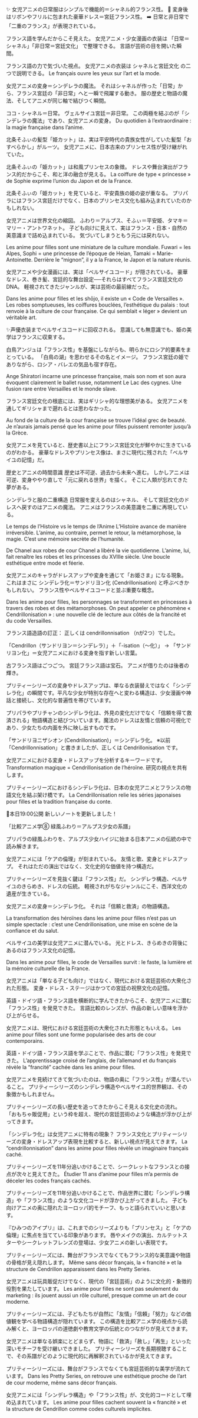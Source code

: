 ✨ 女児アニメの日常服はシンプルで機能的＝シャネル的フランス性。
👑 変身後はリボンやフリルに包まれた豪華ドレス＝宮廷フランス性。
➡️ 日常と非日常で「二重のフランス」が表現されている。

フランス語を学んだからこそ見えた。
女児アニメ・少女漫画の衣装は 「日常＝シャネル」「非日常＝宮廷文化」 で整理できる。
言語が芸術の目を開いた瞬間。

フランス語の力で気づいた視点。
女児アニメの衣装は シャネルと宮廷文化 の二つで説明できる。
Le français ouvre les yeux sur l’art et la mode.

女児アニメの変身＝シンデレラの魔法。
それはシャネルが作った「日常」から、フランス宮廷の「非日常」へと一瞬で飛躍する動き。
服の歴史と物語の魔法、そしてアニメが同じ軸で結びつく瞬間。

ココ・シャネル＝日常。
ヴェルサイユ宮廷＝非日常。
この両極を結ぶのが「シンデレラの魔法」であり、女児アニメの変身。
Du quotidien à l’extraordinaire : la magie française dans l’anime.

北条そふぃの髪型「姫カット」は、実は平安時代の貴族女性がしていた髪型「おすべらかし」がルーツ。
女児アニメに、日本古来のプリンセス性が受け継がれていた。

北条そふぃの「姫カット」は和風プリンセスの象徴。
ドレスや舞台演出がフランス的だからこそ、和と洋の融合が見える。
La coiffure de type « princesse » de Sophie exprime l’union du Japon et de la France.

北条そふぃの「姫カット」を見ていると、平安貴族の姫の姿が重なる。
プリパラにはフランス宮廷だけでなく、日本のプリンセス文化も組み込まれていたのかもしれない。

女児アニメは世界文化の縮図。
ふわり＝アルプス、そふぃ＝平安姫、タマキ＝マリー・アントワネット。
子ども向けに見えて、実はフランス・日本・自然の美意識まで詰め込まれている。
気づいてしまうともう元には戻れない。

Les anime pour filles sont une miniature de la culture mondiale.
Fuwari = les Alpes, Sophi = une princesse de l’époque de Heian, Tamaki = Marie-Antoinette.
Derrière le “mignon”, il y a la France, le Japon et la nature réunis.

女児アニメや少女漫画には、実は「ベルサイユコード」が隠されている。
豪華なドレス、巻き髪、宮廷的な舞台設定──それらはすべてフランス宮廷文化のDNA。
軽視されてきたジャンルが、実は芸術の最前線だった。

Dans les anime pour filles et les shōjo, il existe un « Code de Versailles ».
Les robes somptueuses, les coiffures bouclées, l’esthétique du palais : tout renvoie à la culture de cour française.
Ce qui semblait « léger » devient un véritable art.

✨声優衣装までベルサイユコードに回収される。
意識しても無意識でも、姫の美学はフランスに収束する。

白鳥アンジュは「フランス性」を基盤にしながらも、明らかにロシア的要素をまとっている。
「白鳥の湖」を思わせるその名とイメージ。
フランス宮廷の姫でありながら、ロシア・バレエの気品も宿す存在。

Ange Shiratori incarne une princesse française,
mais son nom et son aura évoquent clairement le ballet russe,
notamment Le Lac des cygnes.
Une fusion rare entre Versailles et le monde slave.

フランス宮廷文化の根底には、実はギリシャ的な理想美がある。
女児アニメを通してギリシャまで遡れるとは思わなかった。

Au fond de la culture de la cour française se trouve l’idéal grec de beauté.
Je n’aurais jamais pensé que les anime pour filles puissent remonter jusqu’à la Grèce.

女児アニメを見ていると、歴史書以上にフランス宮廷文化が鮮やかに生きているのがわかる。
豪華なドレスやプリンセス像は、まさに現代に残された「ベルサイユの記憶」だ。

歴史とアニメの時間意識
歴史は不可逆、過去から未来へ進む。
しかしアニメは可逆、変身ややり直しで「元に戻れる世界」を描く。
そこに人類が忘れてきた夢がある。

シンデレラと服の二重構造
日常服を変えるのはシャネル、
そして宮廷文化のドレスへ戻すのはアニメの魔法。
アニメはフランスの美意識を二重に再現している。

Le temps de l’Histoire vs le temps de l’Anime
L’Histoire avance de manière irréversible.
L’anime, au contraire, permet le retour, la métamorphose, la magie.
C’est une mémoire secrète de l’humanité.

De Chanel aux robes de cour
Chanel a libéré la vie quotidienne.
L’anime, lui, fait renaître les robes et les princesses du XVIIIe siècle.
Une boucle esthétique entre mode et féerie.

女児アニメのキャラがドレスアップや変身を通じて「お姫さま」になる現象。
これはまさに シンデレラ化＝サンドリヨン化 (Cendrillonisation) と呼ぶべきかもしれない。
フランス性やベルサイユコードと並ぶ重要な概念。

Dans les anime pour filles, les personnages se transforment en princesses à travers des robes et des métamorphoses.
On peut appeler ce phénomène « Cendrillonisation » : une nouvelle clé de lecture aux côtés de la francité et du code Versailles.

フランス語造語の訂正：
正しくは cendrillonnisation （nが2つ）でした。

「Cendrillon（サンドリヨン＝シンデレラ）」＋「-isation（〜化）」
→ 「サンドリヨン化」＝女児アニメにおける変身を指す新しい言葉。

古フランス語はごつごつ。
宮廷フランス語は宝石。
アニメが借りたのは後者の輝き。

プリティーシリーズの変身やドレスアップは、単なる衣装替えではなく「シンデレラ化」の瞬間です。平凡な少女が特別な存在へと変わる構造は、少女漫画や神話と接続し、文化的な普遍性を帯びています。

プリパラやプリチャンのシンデレラ化は、外見の変化だけでなく「信頼を得て救済される」物語構造と結びついています。魔法のドレスは友情と信頼の可視化であり、少女たちの内面を外に映し出すものです。

「サンドリヨニザシオン (Cendrillonisation)」＝シンデレラ化。
※以前「Cendrillonnisation」と書きましたが、正しくは Cendrillonisation です。

女児アニメにおける変身・ドレスアップを分析するキーワードです。
Transformation magique = Cendrillonisation de l’héroïne.
研究の視点を共有します。

プリティーシリーズにおけるシンデレラ化は、日本の女児アニメとフランスの物語文化を結ぶ架け橋です。
La Cendrillonisation relie les séries japonaises pour filles et la tradition française du conte.

📢本日19:00公開
新しいノートを更新しました！

「比較アニメ学⑧ 緑風ふわり＝アルプス少女の系譜」

プリパラの緑風ふわりを、アルプス少女ハイジに始まる日本アニメの伝統の中で読み解きます。

女児アニメには「ケアの倫理」が刻まれている。
友情と歌、変身とドレスアップ。
それはただの演出ではなく、文化史的な価値を持つ構造だ。

プリティーシリーズを見抜く鍵は「フランス性」だ。
シンデレラ構造、ベルサイユのきらめき、ドレスの伝統。
軽視されがちなジャンルにこそ、西洋文化の遺産が生きている。

女児アニメの変身＝シンデレラ化。
それは「信頼と救済」の物語構造。

La transformation des héroïnes dans les anime pour filles n’est pas un simple spectacle :
c’est une Cendrillonisation, une mise en scène de la confiance et du salut.

ベルサイユの美学は女児アニメに潜んでいる。
光とドレス、きらめきの背後にあるのはフランス文化の記憶。

Dans les anime pour filles, le code de Versailles survit :
le faste, la lumière et la mémoire culturelle de la France.

女児アニメは「単なる子ども向け」ではなく、現代における宮廷芸術の大衆化された形態。
変身・ドレス・ステージはかつての宮廷の祝祭文化の記憶。

英語・ドイツ語・フランス語を横断的に学んできたからこそ、女児アニメに潜む「フランス性」を発見できた。
言語比較のレンズが、作品の新しい意味を浮かび上がらせる。

女児アニメは、現代における宮廷芸術の大衆化された形態ともいえる。
Les anime pour filles sont une forme popularisée des arts de cour contemporains.

英語・ドイツ語・フランス語を学ぶことで、作品に潜む「フランス性」を発見できた。
L’apprentissage croisé de l’anglais, de l’allemand et du français révèle la “francité” cachée dans les anime pour filles.

女児アニメを見続けてきて気づいたのは、物語の奥に「フランス性」が潜んでいること。
プリティーシリーズのシンデレラ構造やベルサイユ的世界観は、その象徴かもしれません。

プリティーシリーズの長い歴史を追ってきたからこそ見える文化史の流れ。
「おもちゃ販促用」という枠を超え、現代の宮廷芸術のような構造が浮かび上がってきます。

「シンデレラ化」は女児アニメに特有の現象？
フランス文化とプリティーシリーズの変身・ドレスアップ表現を比較すると、新しい視点が見えてきます。
La “cendrillonnisation” dans les anime pour filles révèle un imaginaire français caché.

プリティーシリーズを11年分追いかけることで、シークレットなフランスとの接点が次々と見えてきた。
Étudier 11 ans d’anime pour filles m’a permis de déceler les codes français cachés.

プリティーシリーズを11年分追いかけることで、作品世界に潜む「シンデレラ構造」や「フランス性」のような文化コードが浮かび上がってきました。
子ども向けアニメの奥に隠れたヨーロッパ的モチーフ、もっと語られていいと思います。

『ひみつのアイプリ』は、これまでのシリーズよりも「プリンセス」と「ケアの倫理」に焦点を当てている印象があります。
唇やメイクの演出、カルテットスターやシークレットフレンズの登場は、少女アニメの新しい表現です。

プリティーシリーズには、舞台がフランスでなくてもフランス的な美意識や物語の骨格が見え隠れします。
Même sans décor français, la « francité » et la structure de Cendrillon apparaissent dans les Pretty Series.

女児アニメは玩具販促だけでなく、現代の「宮廷芸術」のように文化的・象徴的役割を果たしています。
Les anime pour filles ne sont pas seulement du marketing : ils jouent aussi un rôle culturel, presque comme un art de cour moderne.

プリティーシリーズには、子どもたちが自然に「友情」「信頼」「努力」などの価値観を学べる物語構造が隠れています。
この構造を比較アニメ学の視点から読み解くと、ヨーロッパの道徳劇や教育文学の伝統とのつながりが見えてきます。

女児アニメは単なる娯楽にとどまらず、物語に「救済」「赦し」「再生」といった深いモチーフを受け継いできました。
プリティーシリーズを長期視聴することで、その系譜がどのように現代的に再解釈されているかが見えてきます。

プリティーシリーズには、舞台がフランスでなくても宮廷芸術的な美学が流れています。
Dans les Pretty Series, on retrouve une esthétique proche de l’art de cour moderne, même sans décor français.

女児アニメには「シンデレラ構造」や「フランス性」が、文化的コードとして埋め込まれています。
Les anime pour filles cachent souvent la « francité » et la structure de Cendrillon comme codes culturels implicites.
